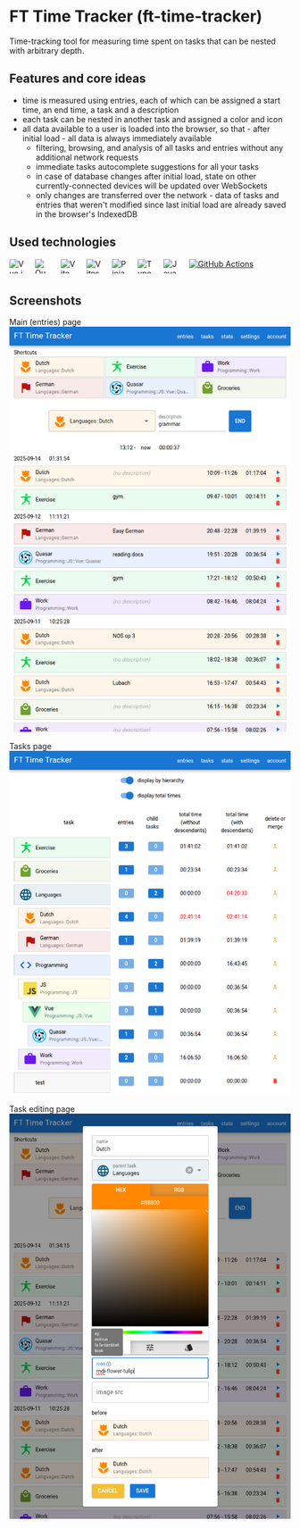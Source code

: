 # FT Time Tracker (ft-time-tracker)

Time-tracking tool for measuring time spent on tasks that can be nested with arbitrary depth.

## Features and core ideas

- time is measured using entries, each of which can be assigned a start time, an end time, a task and a description
- each task can be nested in another task and assigned a color and icon
- all data available to a user is loaded into the browser, so that - after initial load - all data is always immediately available
  - filtering, browsing, and analysis of all tasks and entries without any additional network requests
  - immediate tasks autocomplete suggestions for all your tasks
  - in case of database changes after initial load, state on other currently-connected devices will be updated over WebSockets
  - only changes are transferred over the network - data of tasks and entries that weren't modified since last initial load are already saved in the browser's IndexedDB

## Used technologies

[<img align="left" width="26" height="26" alt="Vue.js" src="https://api.iconify.design/devicon:vuejs.svg" style="padding: 0 20px 16px 0">](https://vuejs.org "Vue.js")
[<img align="left" width="26" height="26" alt="Quasar Framework" src="https://api.iconify.design/devicon:quasar.svg" style="padding: 0 20px 16px 0">](https://quasar.dev "Quasar Framework")
[<img align="left" width="26" height="26" alt="Vite" src="https://api.iconify.design/devicon:vitejs.svg" style="padding: 0 20px 16px 0">](https://vitejs.dev/ "Vite")
[<img align="left" width="26" height="26" alt="Vitest" src="https://api.iconify.design/devicon:vitest.svg" style="padding: 0 20px 16px 0">](https://vitest.dev "Vitest")
[<img align="left" width="26" height="26" alt="Pinia" src="https://api.iconify.design/logos:pinia.svg" style="padding: 0 20px 16px 0">](https://pinia.vuejs.org "Pinia")
[<img align="left" width="26" height="26" alt="TypeScript" src="https://api.iconify.design/devicon:typescript.svg" style="padding: 0 20px 16px 0">](https://www.typescriptlang.org "TypeScript")
[<img align="left" width="26" height="26" alt="JavaScript" src="https://api.iconify.design/devicon:javascript.svg" style="padding: 0 20px 16px 0">](https://en.wikipedia.org/wiki/JavaScript "JavaScript")
[<img width="26" height="26" alt="GitHub Actions" src="https://api.iconify.design/devicon:githubactions.svg" style="padding: 0 20px 16px 0">](https://github.com/features/actions "GitHub Actions")

## Screenshots

Main (entries) page
![tracker-entries.png](public/readme%20screenshots/tracker-entries.png)

Tasks page
![tracker-tasks.png](public/readme%20screenshots/tracker-tasks.png)

Task editing page
![tracker-task-edit.png](public/readme%20screenshots/tracker-task-edit.png)
